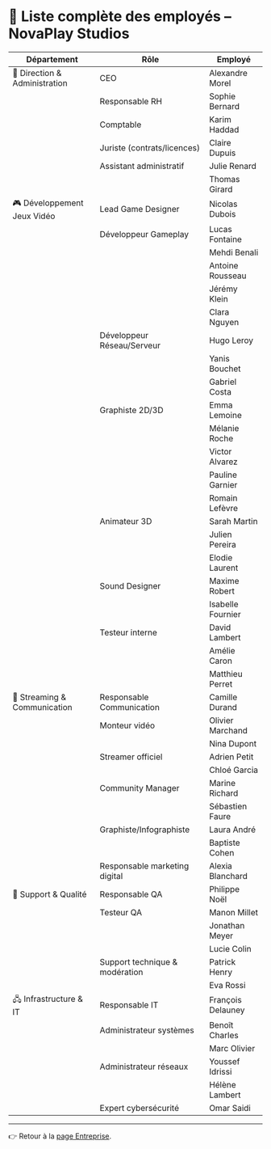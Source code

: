# 👥 Liste complète des employés – NovaPlay Studios

| Département                | Rôle                               | Employé |
|----------------------------|------------------------------------|---------|
| 👔 Direction & Administration | CEO                                | Alexandre Morel |
|                            | Responsable RH                     | Sophie Bernard |
|                            | Comptable                          | Karim Haddad |
|                            | Juriste (contrats/licences)        | Claire Dupuis |
|                            | Assistant administratif            | Julie Renard |
|                            |                                    | Thomas Girard |
| 🎮 Développement Jeux Vidéo | Lead Game Designer                  | Nicolas Dubois |
|                            | Développeur Gameplay               | Lucas Fontaine |
|                            |                                    | Mehdi Benali |
|                            |                                    | Antoine Rousseau |
|                            |                                    | Jérémy Klein |
|                            |                                    | Clara Nguyen |
|                            | Développeur Réseau/Serveur         | Hugo Leroy |
|                            |                                    | Yanis Bouchet |
|                            |                                    | Gabriel Costa |
|                            | Graphiste 2D/3D                    | Emma Lemoine |
|                            |                                    | Mélanie Roche |
|                            |                                    | Victor Alvarez |
|                            |                                    | Pauline Garnier |
|                            |                                    | Romain Lefèvre |
|                            | Animateur 3D                       | Sarah Martin |
|                            |                                    | Julien Pereira |
|                            |                                    | Elodie Laurent |
|                            | Sound Designer                     | Maxime Robert |
|                            |                                    | Isabelle Fournier |
|                            | Testeur interne                    | David Lambert |
|                            |                                    | Amélie Caron |
|                            |                                    | Matthieu Perret |
| 📡 Streaming & Communication | Responsable Communication           | Camille Durand |
|                            | Monteur vidéo                      | Olivier Marchand |
|                            |                                    | Nina Dupont |
|                            | Streamer officiel                  | Adrien Petit |
|                            |                                    | Chloé Garcia |
|                            | Community Manager                  | Marine Richard |
|                            |                                    | Sébastien Faure |
|                            | Graphiste/Infographiste            | Laura André |
|                            |                                    | Baptiste Cohen |
|                            | Responsable marketing digital      | Alexia Blanchard |
| 🧪 Support & Qualité        | Responsable QA                     | Philippe Noël |
|                            | Testeur QA                         | Manon Millet |
|                            |                                    | Jonathan Meyer |
|                            |                                    | Lucie Colin |
|                            | Support technique & modération     | Patrick Henry |
|                            |                                    | Eva Rossi |
| 🖧 Infrastructure & IT      | Responsable IT                     | François Delauney |
|                            | Administrateur systèmes            | Benoît Charles |
|                            |                                    | Marc Olivier |
|                            | Administrateur réseaux             | Youssef Idrissi |
|                            |                                    | Hélène Lambert |
|                            | Expert cybersécurité               | Omar Saidi |


---
👉 Retour à la [page Entreprise](/Etape1/entreprise.md). 